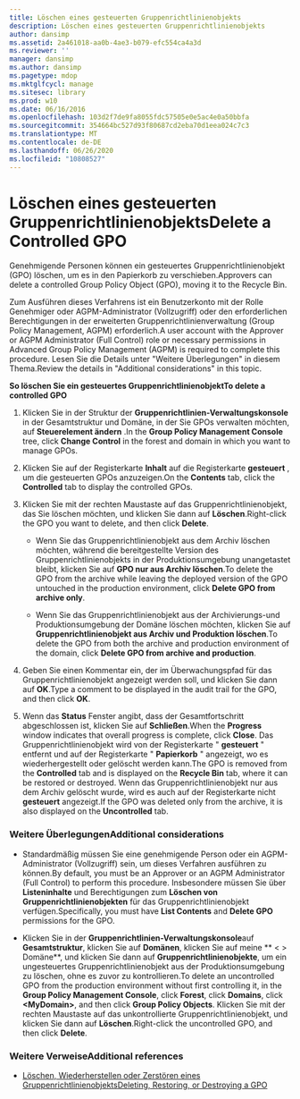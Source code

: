 ```yaml
---
title: Löschen eines gesteuerten Gruppenrichtlinienobjekts
description: Löschen eines gesteuerten Gruppenrichtlinienobjekts
author: dansimp
ms.assetid: 2a461018-aa0b-4ae3-b079-efc554ca4a3d
ms.reviewer: ''
manager: dansimp
ms.author: dansimp
ms.pagetype: mdop
ms.mktglfcycl: manage
ms.sitesec: library
ms.prod: w10
ms.date: 06/16/2016
ms.openlocfilehash: 103d2f7de9fa8055fdc57505e0e5ac4e0a50bbfa
ms.sourcegitcommit: 354664bc527d93f80687cd2eba70d1eea024c7c3
ms.translationtype: MT
ms.contentlocale: de-DE
ms.lasthandoff: 06/26/2020
ms.locfileid: "10808527"
---
```

# <span data-ttu-id="39a26-103">Löschen eines gesteuerten Gruppenrichtlinienobjekts</span><span class="sxs-lookup"><span data-stu-id="39a26-103">Delete a Controlled GPO</span></span>


<span data-ttu-id="39a26-104">Genehmigende Personen können ein gesteuertes Gruppenrichtlinienobjekt (GPO) löschen, um es in den Papierkorb zu verschieben.</span><span class="sxs-lookup"><span data-stu-id="39a26-104">Approvers can delete a controlled Group Policy Object (GPO), moving it to the Recycle Bin.</span></span>

<span data-ttu-id="39a26-105">Zum Ausführen dieses Verfahrens ist ein Benutzerkonto mit der Rolle Genehmiger oder AGPM-Administrator (Vollzugriff) oder den erforderlichen Berechtigungen in der erweiterten Gruppenrichtlinienverwaltung (Group Policy Management, AGPM) erforderlich.</span><span class="sxs-lookup"><span data-stu-id="39a26-105">A user account with the Approver or AGPM Administrator (Full Control) role or necessary permissions in Advanced Group Policy Management (AGPM) is required to complete this procedure.</span></span> <span data-ttu-id="39a26-106">Lesen Sie die Details unter "Weitere Überlegungen" in diesem Thema.</span><span class="sxs-lookup"><span data-stu-id="39a26-106">Review the details in "Additional considerations" in this topic.</span></span>

**<span data-ttu-id="39a26-107">So löschen Sie ein gesteuertes Gruppenrichtlinienobjekt</span><span class="sxs-lookup"><span data-stu-id="39a26-107">To delete a controlled GPO</span></span>**

1.  <span data-ttu-id="39a26-108">Klicken Sie in der Struktur der **Gruppenrichtlinien-Verwaltungskonsole** in der Gesamtstruktur und Domäne, in der Sie GPOs verwalten möchten, auf **Steuerelement ändern** .</span><span class="sxs-lookup"><span data-stu-id="39a26-108">In the **Group Policy Management Console** tree, click **Change Control** in the forest and domain in which you want to manage GPOs.</span></span>

2.  <span data-ttu-id="39a26-109">Klicken Sie auf der Registerkarte **Inhalt** auf die Registerkarte **gesteuert** , um die gesteuerten GPOs anzuzeigen.</span><span class="sxs-lookup"><span data-stu-id="39a26-109">On the **Contents** tab, click the **Controlled** tab to display the controlled GPOs.</span></span>

3.  <span data-ttu-id="39a26-110">Klicken Sie mit der rechten Maustaste auf das Gruppenrichtlinienobjekt, das Sie löschen möchten, und klicken Sie dann auf **Löschen**.</span><span class="sxs-lookup"><span data-stu-id="39a26-110">Right-click the GPO you want to delete, and then click **Delete**.</span></span>

    -   <span data-ttu-id="39a26-111">Wenn Sie das Gruppenrichtlinienobjekt aus dem Archiv löschen möchten, während die bereitgestellte Version des Gruppenrichtlinienobjekts in der Produktionsumgebung unangetastet bleibt, klicken Sie auf **GPO nur aus Archiv löschen**.</span><span class="sxs-lookup"><span data-stu-id="39a26-111">To delete the GPO from the archive while leaving the deployed version of the GPO untouched in the production environment, click **Delete GPO from archive only**.</span></span>

    -   <span data-ttu-id="39a26-112">Wenn Sie das Gruppenrichtlinienobjekt aus der Archivierungs-und Produktionsumgebung der Domäne löschen möchten, klicken Sie auf **Gruppenrichtlinienobjekt aus Archiv und Produktion löschen**.</span><span class="sxs-lookup"><span data-stu-id="39a26-112">To delete the GPO from both the archive and production environment of the domain, click **Delete GPO from archive and production**.</span></span>

4.  <span data-ttu-id="39a26-113">Geben Sie einen Kommentar ein, der im Überwachungspfad für das Gruppenrichtlinienobjekt angezeigt werden soll, und klicken Sie dann auf **OK**.</span><span class="sxs-lookup"><span data-stu-id="39a26-113">Type a comment to be displayed in the audit trail for the GPO, and then click **OK**.</span></span>

5.  <span data-ttu-id="39a26-114">Wenn das **Status** Fenster angibt, dass der Gesamtfortschritt abgeschlossen ist, klicken Sie auf **Schließen**.</span><span class="sxs-lookup"><span data-stu-id="39a26-114">When the **Progress** window indicates that overall progress is complete, click **Close**.</span></span> <span data-ttu-id="39a26-115">Das Gruppenrichtlinienobjekt wird von der Registerkarte " **gesteuert** " entfernt und auf der Registerkarte " **Papierkorb** " angezeigt, wo es wiederhergestellt oder gelöscht werden kann.</span><span class="sxs-lookup"><span data-stu-id="39a26-115">The GPO is removed from the **Controlled** tab and is displayed on the **Recycle Bin** tab, where it can be restored or destroyed.</span></span> <span data-ttu-id="39a26-116">Wenn das Gruppenrichtlinienobjekt nur aus dem Archiv gelöscht wurde, wird es auch auf der Registerkarte nicht **gesteuert** angezeigt.</span><span class="sxs-lookup"><span data-stu-id="39a26-116">If the GPO was deleted only from the archive, it is also displayed on the **Uncontrolled** tab.</span></span>

### <span data-ttu-id="39a26-117">Weitere Überlegungen</span><span class="sxs-lookup"><span data-stu-id="39a26-117">Additional considerations</span></span>

-   <span data-ttu-id="39a26-118">Standardmäßig müssen Sie eine genehmigende Person oder ein AGPM-Administrator (Vollzugriff) sein, um dieses Verfahren ausführen zu können.</span><span class="sxs-lookup"><span data-stu-id="39a26-118">By default, you must be an Approver or an AGPM Administrator (Full Control) to perform this procedure.</span></span> <span data-ttu-id="39a26-119">Insbesondere müssen Sie über **Listeninhalte** und Berechtigungen zum **Löschen von Gruppenrichtlinienobjekten** für das Gruppenrichtlinienobjekt verfügen.</span><span class="sxs-lookup"><span data-stu-id="39a26-119">Specifically, you must have **List Contents** and **Delete GPO** permissions for the GPO.</span></span>

-   <span data-ttu-id="39a26-120">Klicken Sie in der **Gruppenrichtlinien-Verwaltungskonsole**auf **Gesamtstruktur**, klicken Sie auf **Domänen**, klicken Sie auf meine \*\* &lt; &gt; Domäne\*\*, und klicken Sie dann auf **Gruppenrichtlinienobjekte**, um ein ungesteuertes Gruppenrichtlinienobjekt aus der Produktionsumgebung zu löschen, ohne es zuvor zu kontrollieren.</span><span class="sxs-lookup"><span data-stu-id="39a26-120">To delete an uncontrolled GPO from the production environment without first controlling it, in the **Group Policy Management Console**, click **Forest**, click **Domains**, click **&lt;MyDomain&gt;**, and then click **Group Policy Objects**.</span></span> <span data-ttu-id="39a26-121">Klicken Sie mit der rechten Maustaste auf das unkontrollierte Gruppenrichtlinienobjekt, und klicken Sie dann auf **Löschen**.</span><span class="sxs-lookup"><span data-stu-id="39a26-121">Right-click the uncontrolled GPO, and then click **Delete**.</span></span>

### <span data-ttu-id="39a26-122">Weitere Verweise</span><span class="sxs-lookup"><span data-stu-id="39a26-122">Additional references</span></span>

-   [<span data-ttu-id="39a26-123">Löschen, Wiederherstellen oder Zerstören eines Gruppenrichtlinienobjekts</span><span class="sxs-lookup"><span data-stu-id="39a26-123">Deleting, Restoring, or Destroying a GPO</span></span>](deleting-restoring-or-destroying-a-gpo-agpm40.md)

 

 





